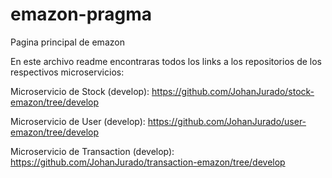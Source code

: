 # emazon-pragma
Pagina principal de emazon

En este archivo readme encontraras todos los links a los repositorios de los respectivos microservicios:

Microservicio de Stock (develop): https://github.com/JohanJurado/stock-emazon/tree/develop

Microservicio de User (develop): https://github.com/JohanJurado/user-emazon/tree/develop

Microservicio de Transaction (develop): https://github.com/JohanJurado/transaction-emazon/tree/develop

